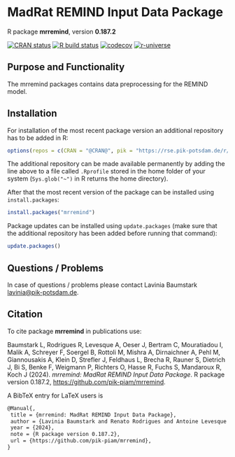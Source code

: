# MadRat REMIND Input Data Package

R package **mrremind**, version **0.187.2**

[![CRAN status](https://www.r-pkg.org/badges/version/mrremind)](https://cran.r-project.org/package=mrremind)  [![R build status](https://github.com/pik-piam/mrremind/workflows/check/badge.svg)](https://github.com/pik-piam/mrremind/actions) [![codecov](https://codecov.io/gh/pik-piam/mrremind/branch/master/graph/badge.svg)](https://app.codecov.io/gh/pik-piam/mrremind) [![r-universe](https://pik-piam.r-universe.dev/badges/mrremind)](https://pik-piam.r-universe.dev/builds)

## Purpose and Functionality

The mrremind packages contains data preprocessing for the
    REMIND model.


## Installation

For installation of the most recent package version an additional repository has to be added in R:

```r
options(repos = c(CRAN = "@CRAN@", pik = "https://rse.pik-potsdam.de/r/packages"))
```
The additional repository can be made available permanently by adding the line above to a file called `.Rprofile` stored in the home folder of your system (`Sys.glob("~")` in R returns the home directory).

After that the most recent version of the package can be installed using `install.packages`:

```r 
install.packages("mrremind")
```

Package updates can be installed using `update.packages` (make sure that the additional repository has been added before running that command):

```r 
update.packages()
```

## Questions / Problems

In case of questions / problems please contact Lavinia Baumstark <lavinia@pik-potsdam.de>.

## Citation

To cite package **mrremind** in publications use:

Baumstark L, Rodrigues R, Levesque A, Oeser J, Bertram C, Mouratiadou I, Malik A, Schreyer F, Soergel B, Rottoli M, Mishra A, Dirnaichner A, Pehl M, Giannousakis A, Klein D, Strefler J, Feldhaus L, Brecha R, Rauner S, Dietrich J, Bi S, Benke F, Weigmann P, Richters O, Hasse R, Fuchs S, Mandaroux R, Koch J (2024). _mrremind: MadRat REMIND Input Data Package_. R package version 0.187.2, <https://github.com/pik-piam/mrremind>.

A BibTeX entry for LaTeX users is

 ```latex
@Manual{,
  title = {mrremind: MadRat REMIND Input Data Package},
  author = {Lavinia Baumstark and Renato Rodrigues and Antoine Levesque and Julian Oeser and Christoph Bertram and Ioanna Mouratiadou and Aman Malik and Felix Schreyer and Bjoern Soergel and Marianna Rottoli and Abhijeet Mishra and Alois Dirnaichner and Michaja Pehl and Anastasis Giannousakis and David Klein and Jessica Strefler and Lukas Feldhaus and Regina Brecha and Sebastian Rauner and Jan Philipp Dietrich and Stephen Bi and Falk Benke and Pascal Weigmann and Oliver Richters and Robin Hasse and Sophie Fuchs and Rahel Mandaroux and Johannes Koch},
  year = {2024},
  note = {R package version 0.187.2},
  url = {https://github.com/pik-piam/mrremind},
}
```
